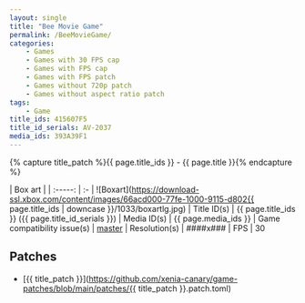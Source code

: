 ```yaml
---
layout: single
title: "Bee Movie Game"
permalink: /BeeMovieGame/
categories:
    - Games
    - Games with 30 FPS cap
    - Games with FPS cap
    - Games with FPS patch
    - Games without 720p patch
    - Games without aspect ratio patch
tags:
    - Game
title_ids: 415607F5
title_id_serials: AV-2037
media_ids: 393A39F1
---
```

{% capture title_patch %}{{ page.title_ids }} - {{ page.title }}{% endcapture %}

| Box art                     |
| :-----:                     | :-
| ![Boxart](https://download-ssl.xbox.com/content/images/66acd000-77fe-1000-9115-d802{{ page.title_ids | downcase }}/1033/boxartlg.jpg)
| Title ID(s)                 | {{ page.title_ids }} ({{ page.title_id_serials }})
| Media ID(s)                 | {{ page.media_ids }}
| Game compatibility issue(s) | [master](https://github.com/xenia-project/game-compatibility/issues/543)
| Resolution(s)               | ####x###
| FPS                         | 30

## Patches
* [{{ title_patch }}](https://github.com/xenia-canary/game-patches/blob/main/patches/{{ title_patch }}.patch.toml)
